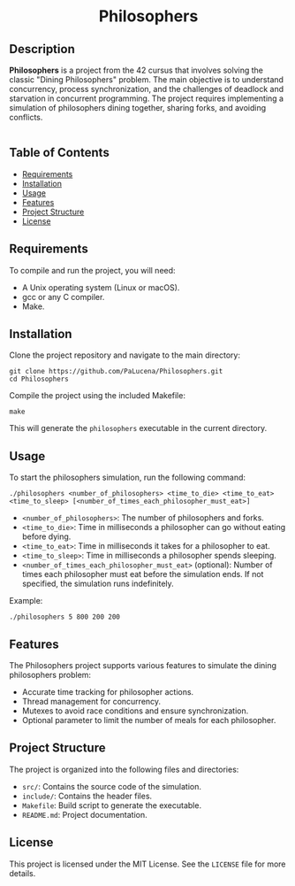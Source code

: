 
<h1 align="center">Philosophers</h1>

<h2>Description</h2>
<p><strong>Philosophers</strong> is a project from the 42 cursus that involves solving the classic "Dining Philosophers" problem. The main objective is to understand concurrency, process synchronization, and the challenges of deadlock and starvation in concurrent programming. The project requires implementing a simulation of philosophers dining together, sharing forks, and avoiding conflicts.</p>
<img src"https://github.com/PaLucena/Philosophers/blob/main/img/philo.png">

<h2>Table of Contents</h2>
<ul>
	<li><a href="#requirements">Requirements</a></li>
	<li><a href="#installation">Installation</a></li>
	<li><a href="#usage">Usage</a></li>
	<li><a href="#features">Features</a></li>
	<li><a href="#project-structure">Project Structure</a></li>
	<li><a href="#license">License</a></li>
</ul>

<h2 id="requirements">Requirements</h2>
<p>To compile and run the project, you will need:</p>
<ul>
	<li>A Unix operating system (Linux or macOS).</li>
	<li>gcc or any C compiler.</li>
	<li>Make.</li>
</ul>

<h2 id="installation">Installation</h2>
<p>Clone the project repository and navigate to the main directory:</p>
<pre><code>git clone https://github.com/PaLucena/Philosophers.git
cd Philosophers</code></pre>
<p>Compile the project using the included Makefile:</p>
<pre><code>make</code></pre>
<p>This will generate the <code>philosophers</code> executable in the current directory.</p>

<h2 id="usage">Usage</h2>
<p>To start the philosophers simulation, run the following command:</p>
<pre><code>./philosophers &lt;number_of_philosophers&gt; &lt;time_to_die&gt; &lt;time_to_eat&gt; &lt;time_to_sleep&gt; [&lt;number_of_times_each_philosopher_must_eat&gt;]</code></pre>
<ul>
	<li><code>&lt;number_of_philosophers&gt;</code>: The number of philosophers and forks.</li>
	<li><code>&lt;time_to_die&gt;</code>: Time in milliseconds a philosopher can go without eating before dying.</li>
	<li><code>&lt;time_to_eat&gt;</code>: Time in milliseconds it takes for a philosopher to eat.</li>
	<li><code>&lt;time_to_sleep&gt;</code>: Time in milliseconds a philosopher spends sleeping.</li>
	<li><code>&lt;number_of_times_each_philosopher_must_eat&gt;</code> (optional): Number of times each philosopher must eat before the simulation ends. If not specified, the simulation runs indefinitely.</li>
</ul>
<p>Example:</p>
<pre><code>./philosophers 5 800 200 200</code></pre>

<h2 id="features">Features</h2>
<p>The Philosophers project supports various features to simulate the dining philosophers problem:</p>
<ul>
	<li>Accurate time tracking for philosopher actions.</li>
	<li>Thread management for concurrency.</li>
	<li>Mutexes to avoid race conditions and ensure synchronization.</li>
	<li>Optional parameter to limit the number of meals for each philosopher.</li>
</ul>

<h2 id="project-structure">Project Structure</h2>
<p>The project is organized into the following files and directories:</p>
<ul>
	<li><code>src/</code>: Contains the source code of the simulation.</li>
	<li><code>include/</code>: Contains the header files.</li>
	<li><code>Makefile</code>: Build script to generate the executable.</li>
	<li><code>README.md</code>: Project documentation.</li>
</ul>

<h2 id="license">License</h2>
    <p>This project is licensed under the MIT License. See the <code>LICENSE</code> file for more details.</p>
    
